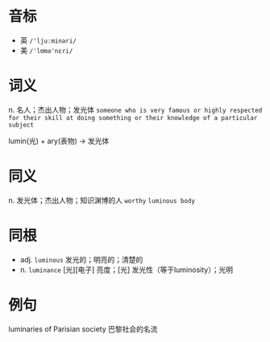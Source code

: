 # 音标

- 英 `/'ljuːminəri/`
- 美 `/'lʊmə'nɛri/`

# 词义

n. 名人；杰出人物；发光体
`someone who is very famous or highly respected for their skill at doing something or their knowledge of a particular subject`



lumin(光) + ary(表物) → 发光体

# 同义

n. 发光体；杰出人物；知识渊博的人
`worthy` `luminous body`

# 同根

- adj. `luminous` 发光的；明亮的；清楚的
- n. `luminance` [光][电子] 亮度；[光] 发光性（等于luminosity）；光明

# 例句

luminaries of Parisian society
巴黎社会的名流


